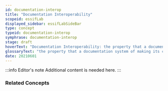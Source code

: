 ```yaml
---
id: documentation-interop
title: "Documentation Interoperability"
scopeid: essifLab
displayed_sidebar: essifLabSideBar
type: concept
typeid: documentation-interop
symphrase: documentation-interop
stage: draft
hoverText: "Documentation Interoperability: the property that a documentation system of making its content comprehensible for a variety of people that come from different backgrounds."
glossaryText: "the property that a documentation system of making its content comprehensible for a variety of people that come from different backgrounds."
date: 20210601
---
```


:::info Editor's note
Additional content is needed here.
:::

### Related Concepts
